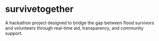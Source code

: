 # survivetogether
A hackathon project designed to bridge the gap between flood survivors and volunteers through real-time aid, transparency, and community support.
